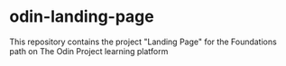 # odin-landing-page
This repository contains the project "Landing Page" for the Foundations path on The Odin Project learning platform
